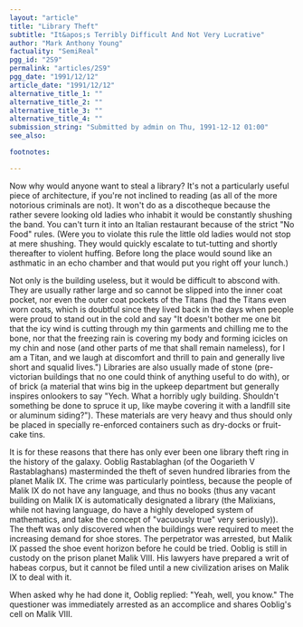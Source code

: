 ```yaml
---
layout: "article"
title: "Library Theft"
subtitle: "It&apos;s Terribly Difficult And Not Very Lucrative"
author: "Mark Anthony Young"
factuality: "SemiReal"
pgg_id: "2S9"
permalink: "articles/2S9"
pgg_date: "1991/12/12"
article_date: "1991/12/12"
alternative_title_1: ""
alternative_title_2: ""
alternative_title_3: ""
alternative_title_4: ""
submission_string: "Submitted by admin on Thu, 1991-12-12 01:00"
see_also:

footnotes: 

---
```

<div>
<p>Now why would anyone want to steal a library? It's not a particularly useful piece of architecture, if you're not inclined to reading (as all of the more notorious criminals are not). It won't do as a discotheque because the rather severe looking old ladies who inhabit it would be constantly shushing the band. You can't turn it into an Italian restaurant because of the strict "No Food" rules. (Were you to violate this rule the little old ladies would not stop at mere shushing. They would quickly escalate to tut-tutting and shortly thereafter to violent huffing. Before long the place would sound like an asthmatic in an echo chamber and that would put you right off your lunch.)</p>
<p>Not only is the building useless, but it would be difficult to abscond with. They are usually rather large and so cannot be slipped into the inner coat pocket, nor even the outer coat pockets of the Titans (had the Titans even worn coats, which is doubtful since they lived back in the days when people were proud to stand out in the cold and say "It doesn't bother me one bit that the icy wind is cutting through my thin garments and chilling me to the bone, nor that the freezing rain is covering my body and forming icicles on my chin and nose (and other parts of me that shall remain nameless), for I am a Titan, and we laugh at discomfort and thrill to pain and generally live short and squalid lives.") Libraries are also usually made of stone (pre-victorian buildings that no one could think of anything useful to do with), or of brick (a material that wins big in the upkeep department but generally inspires onlookers to say "Yech. What a horribly ugly building. Shouldn't something be done to spruce it up, like maybe covering it with a landfill site or aluminum siding?"). These materials are very heavy and thus should only be placed in specially re-enforced containers such as dry-docks or fruit-cake tins.</p>
<p>It is for these reasons that there has only ever been one library theft ring in the history of the galaxy. Ooblig Rastablaghan (of the Oogarieth V Rastablaghans) masterminded the theft of seven hundred libraries from the planet Malik IX. The crime was particularly pointless, because the people of Malik IX do not have any language, and thus no books (thus any vacant building on Malik IX is automatically designated a library (the Malixians, while not having language, do have a highly developed system of mathematics, and take the concept of "vacuously true" very seriously)). The theft was only discovered when the buildings were required to meet the increasing demand for shoe stores. The perpetrator was arrested, but Malik IX passed the shoe event horizon before he could be tried. Ooblig is still in custody on the prison planet Malik VIII. His lawyers have prepared a writ of habeas corpus, but it cannot be filed until a new civilization arises on Malik IX to deal with it.</p>
<p>When asked why he had done it, Ooblig replied: "Yeah, well, you know." The questioner was immediately arrested as an accomplice and shares Ooblig's cell on Malik VIII. <!--Amazon_CLS_IM_END--></p>
</div>

